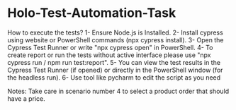 # Holo-Test-Automation-Task

How to execute the tests?
1- Ensure Node.js is Installed.
2- Install cypress using website or PowerShell commands (npx cypress install).
3- Open the Cypress Test Runner or write "npx cypress open" in PowerShell.
4- To create report or run the tests without active interface please use "npx cypress run / npm run test:report".
5- You can view the test results in the Cypress Test Runner (if opened) or directly in the PowerShell window (for the headless run).
6- Use tool like pycharm to edit the script as you need

Notes: Take care in scenario number 4 to select a product order that should have a price.
